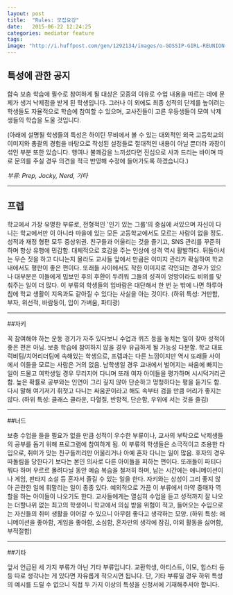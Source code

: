 ```yaml
---
layout: post
title:  "Rules: 모집요강"
date:   2015-06-22 12:24:25
categories: mediator feature
tags: 
image: "http://i.huffpost.com/gen/1292134/images/o-GOSSIP-GIRL-REUNION-facebook.jpg"
---
```




## 특성에 관한 공지
합숙 보충 학습에 필수로 참여하게 될 대상은 모종의 이유로 수업 내용을 따르는 데에 문제가 생겨 낙제점을 받게 된 학생입니다. 그러나 이 외에도 최종 성적의 단계를 높이려는 학생들도 자율적으로 학습에 참여할 수 있으며, 교사진들이 고른 우등생들이 모여 낙제생들의 학습을 도울 것입니다.

(아래에 설명될 학생들의 특성은 하이틴 무비에서 볼 수 있는 대외적인 외국 고등학교의 이미지와 총괄의 경험을 바탕으로 작성된 설정들로 절대적인 내용이 아닐 뿐더라 과장이 섞인 부분 또한 있습니다. 행여나 불쾌감을 느끼셨다면 진심으로 사과 드리는 바이며 따로 문의를 주실 경우 의견을 적극 반영해 수정에 들어가도록 하겠습니다.)


*부류: Prep, Jocky, Nerd, 기타*

---

## 프렙

학교에서 가장 유명한 부류로, 전형적인 '인기 있는 그룹'의 중심에 서있으며 자신이 다니는 학교에서만 이 아니라 마을에 있는 모든 고등학교에서도 모르는 사람이 없을 정도. 성적과 재정 형편 모두 중상위권. 친구들과 어울리는 것을 즐기고, SNS 관리를 꾸준히 하며 항상 유행에 민감함. 대체적으로 호감을 주는 인상에 성격 역시 활발하다. 뒤돌아서는 무슨 짓을 하고 다니는지 몰라도 교사들 앞에서 만큼은 이미지 관리가 확실하여 학교 내에서도 평판이 좋은 편이다. 또래들 사이에서도 착한 이미지로 각인되는 경우가 있으나 대부분은 이들에게 밉보인 후의 후환이 두려워 그들의 성격이 엉망이라도 비위를 맞춰주는 일이 더 많다. 이 부류의 학생들의 입바람은 대단해서 한 번 눈 밖에 나면 하루아침에 학교 생활이 지옥과도 같아질 수 있다는 사실을 아는 것이다. 
(하위 특성: 거만함, 부자, 위선적, 바람둥이, 입이 가벼움, 파티광)

---

##자키

꼭 참여해야 하는 운동 경기가 자주 있다보니 수업과 퀴즈 등을 놓치는 일이 잦아 성적이 좋은 편은 아님. 보충 학습에 참여하지 않을 경우 유급하게 될 가능성 다분함. 학교 대표 럭비팀/치어리더팀에 속해있는 학생으로, 프렙과는 다른 느낌이지만 역시 또래들 사이에서 이들을 모르는 사람은 거의 없음. 남학생일 경우 교내에서 벌어지는 싸움에 빠지는 일이 드물고 여학생일 경우 무리지어 다니며 또래 여자 아이들을 평가하며 시시덕거리곤 함. 높은 확률로 공부와는 인연이 그리 깊지 않아 단순하고 멍청하다는 평을 듣기도 함. 다시 말해 여기저기 휘젓고 다니는 싸움꾼이라고 해도 속부터 검을 만큼 머리가 좋지는 않다.
(하위 특성: 클래스 클라운, 다혈질, 반항적, 단순함, 우위에 서는 것을 즐김)

---

##너드

보충 수업을 들을 필요가 없을 만큼 성적이 우수한 부류이나, 교사의 부탁으로 낙제생들의 공부를 돕기 위해 프로그램에 참여하게 됨. 이 부류의 학생들은 소극적이고 조용한 타입으로, 취미가 맞는 친구들끼리만 어울리거나 아예 혼자 다니는 일이 많음. 후자의 경우 따돌림을 당한다기 보다는 본인 의사로 다른 아이들을 피하는 편이다. 또래들이 파티다 뭐다 하며 우르르 몰려다닐 동안 예습 복습을 철저히 하며, 남는 시간에는 애니메이션이나 게임, 판타지 소설 등 혼자서 즐길 수 있는 일을 한다. 자키와는 상성이 그리 좋지 않아 곤란한 일에 휘말리는 일이 종종 있다. 예외적으로 가끔 이 부류에서 마약 중매자 역할을 하는 아이들이 나오기도 한다. 교사들에게는 열심히 수업을 듣고 성적까지 잘 나오는 더할나위 없는 최고의 학생이니 학교에서 의심 받을 위험이 적고, 들어오는 수입으로는 자신들의 취미 생활을 이어갈 수 있으니 아무렴 좋다고 생각하는 모양.
(하위 특성: 애니메이션을 좋아함, 게임을 좋아함, 소심함, 혼자만의 생각에 잠김, 야외 활동을 싫어함, 부적절함)

---

##기타

앞서 언급된 세 가지 부류가 아닌 기타 부류입니다. 교환학생, 아티스트, 이모, 힙스터 등등 따로 생각나는 게 있다면 자유롭게 적으시면 됩니다. 단, 기타 부류일 경우 하위 특성의 예시를 드릴 수 없으니 직접 두 가지 이상의 특성을 신청서에 기재해주셔야 합니다.

